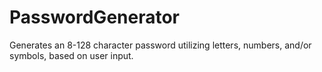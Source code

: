 # PasswordGenerator
Generates an 8-128 character password utilizing letters, numbers, and/or symbols, based on user input.
